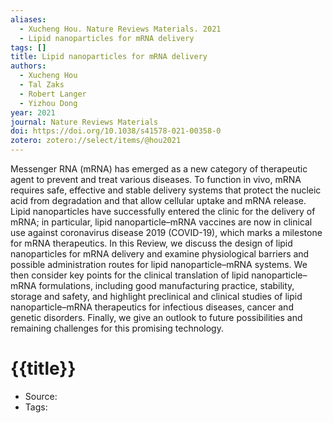 ```yaml
---
aliases:
  - Xucheng Hou. Nature Reviews Materials. 2021
  - Lipid nanoparticles for mRNA delivery
tags: []
title: Lipid nanoparticles for mRNA delivery
authors:
  - Xucheng Hou
  - Tal Zaks
  - Robert Langer
  - Yizhou Dong
year: 2021
journal: Nature Reviews Materials
doi: https://doi.org/10.1038/s41578-021-00358-0
zotero: zotero://select/items/@hou2021
---
```

<!-- START_ABSTRACT -->
Messenger RNA (mRNA) has emerged as a new category of therapeutic agent to prevent and treat various diseases. To function in vivo, mRNA requires safe, effective and stable delivery systems that protect the nucleic acid from degradation and that allow cellular uptake and mRNA release. Lipid nanoparticles have successfully entered the clinic for the delivery of mRNA; in particular, lipid nanoparticle–mRNA vaccines are now in clinical use against coronavirus disease 2019 (COVID-19), which marks a milestone for mRNA therapeutics. In this Review, we discuss the design of lipid nanoparticles for mRNA delivery and examine physiological barriers and possible administration routes for lipid nanoparticle–mRNA systems. We then consider key points for the clinical translation of lipid nanoparticle–mRNA formulations, including good manufacturing practice, stability, storage and safety, and highlight preclinical and clinical studies of lipid nanoparticle–mRNA therapeutics for infectious diseases, cancer and genetic disorders. Finally, we give an outlook to future possibilities and remaining challenges for this promising technology.
<!-- END_ABSTRACT -->

<!-- START_TEMPLATE -->
# {{title}}

- Source:
- Tags: 
<!-- END_TEMPLATE -->